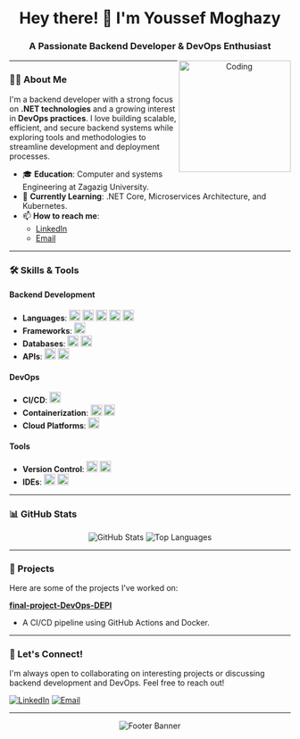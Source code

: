 <h1 align="center">Hey there! 👋 I'm Youssef Moghazy</h1>

<h3 align="center">A Passionate Backend Developer & DevOps Enthusiast</h3>

<p align="center">
  <img width="200" align="right" alt="Coding" src="https://user-images.githubusercontent.com/48678280/88862734-4903af80-d201-11ea-968b-9c939d88a37c.gif" />
</p>

---

### 👨‍💻 About Me

I'm a backend developer with a strong focus on **.NET technologies** and a growing interest in **DevOps practices**. I love building scalable, efficient, and secure backend systems while exploring tools and methodologies to streamline development and deployment processes.

- 🎓 **Education**: Computer and systems Engineering at Zagazig University.
- 🌱 **Currently Learning**: .NET Core, Microservices Architecture, and Kubernetes.
- 📫 **How to reach me**: 
  - [LinkedIn](www.linkedin.com/in/youssef-moghazy) 
  - [Email](youssefmoghazy55@gmil.com)

---

### 🛠️ Skills & Tools

#### Backend Development
- **Languages**: 
  <img src="https://img.shields.io/badge/C-00599C?style=flat-square&logo=c&logoColor=white" height="20" />
  <img src="https://img.shields.io/badge/C%2B%2B-00599C?style=flat-square&logo=c%2B%2B&logoColor=white" height="20" />
  <img src="https://img.shields.io/badge/C%23-239120?style=flat-square&logo=c-sharp&logoColor=white" height="20" />
  <img src="https://img.shields.io/badge/Java-ED8B00?style=flat-square&logo=openjdk&logoColor=white" height="20" />
  <img src="https://img.shields.io/badge/Python-3670A0?style=flat-square&logo=python&logoColor=ffdd54" height="20" />
- **Frameworks**: 
  <img src="https://img.shields.io/badge/ASP.NET%20Core-5C2D91?style=flat-square&logo=.net&logoColor=white" height="20" />
- **Databases**: 
  <img src="https://img.shields.io/badge/MySQL-4479A1?style=flat-square&logo=mysql&logoColor=white" height="20" />
  <img src="https://img.shields.io/badge/Microsoft%20SQL%20Server-CC2927?style=flat-square&logo=microsoft%20sql%20server&logoColor=white" height="20" />
- **APIs**: 
  <img src="https://img.shields.io/badge/REST-FF6F61?style=flat-square&logo=rest&logoColor=white" height="20" />
  <img src="https://img.shields.io/badge/GraphQL-E10098?style=flat-square&logo=graphql&logoColor=white" height="20" />

#### DevOps
- **CI/CD**: 
  <img src="https://img.shields.io/badge/Jenkins-D24939?style=flat-square&logo=jenkins&logoColor=white" height="20" />
- **Containerization**: 
  <img src="https://img.shields.io/badge/Docker-2496ED?style=flat-square&logo=docker&logoColor=white" height="20" />
  <img src="https://img.shields.io/badge/Kubernetes-326CE5?style=flat-square&logo=kubernetes&logoColor=white" height="20" />
- **Cloud Platforms**: 
  <img src="https://img.shields.io/badge/AWS-232F3E?style=flat-square&logo=amazon%20aws&logoColor=white" height="20" />

#### Tools
- **Version Control**: 
  <img src="https://img.shields.io/badge/Git-F05032?style=flat-square&logo=git&logoColor=white" height="20" />
  <img src="https://img.shields.io/badge/GitHub-181717?style=flat-square&logo=github&logoColor=white" height="20" />
- **IDEs**: 
  <img src="https://img.shields.io/badge/Visual%20Studio-5C2D91?style=flat-square&logo=visual%20studio&logoColor=white" height="20" />
  <img src="https://img.shields.io/badge/VS%20Code-007ACC?style=flat-square&logo=visual%20studio%20code&logoColor=white" height="20" />

---

### 📊 GitHub Stats

<p align="center">
  <img src="https://github-readme-stats.vercel.app/api?username=youssefmoghazy&show_icons=true&theme=radical" alt="GitHub Stats" />
  <img src="https://github-readme-stats.vercel.app/api/top-langs/?username=youssefmoghazy&layout=compact&theme=radical" alt="Top Languages" />
</p>

---

### 🚀 Projects

Here are some of the projects I've worked on:

**[final-project-DevOps-DEPI](https://github.com/youssefmoghazy/final-project-DevOps-DEPI)**  
   - A CI/CD pipeline using GitHub Actions and Docker.

---

### 🤝 Let's Connect!

I'm always open to collaborating on interesting projects or discussing backend development and DevOps. Feel free to reach out!

[![LinkedIn](https://img.shields.io/badge/LinkedIn-0077B5?style=flat-square&logo=linkedin&logoColor=white)](https://www.linkedin.com/in/youssef-moghazy)
[![Email](https://img.shields.io/badge/Email-D14836?style=flat-square&logo=gmail&logoColor=white)](mailto:youssefmoghazy55@gmail.com)

---

<p align="center">
  <img src="https://imgur.com/rilHVxA.png" alt="Footer Banner"/>
</p>
